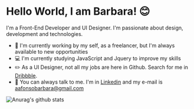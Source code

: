 # Hello World, I am **Barbara**! :blush:

I'm a Front-End Developer and UI Designer. I'm passionate about design, development and technologies.

- :raising_hand: I'm currently working by my self, as a freelancer, but I'm always available to new opportunities
- :computer: I'm currently studying JavaScript and Jquery to improve my skills
- :pencil2: As a UI Designer, not all my jobs are here in Github. Search for me in [Dribbble](https://dribbble.com/babilsa).
- :email: You can always talk to me. I'm in [Linkedin](https://www.linkedin.com/in/barbara-afonso/) and my e-mail is aafonsobarbara@gmail.com

![Anurag's github stats](https://github-readme-stats.vercel.app/api?username=aafonsobarbara&show_icons=true&theme=dracula)
